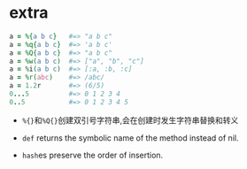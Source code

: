# extra

```ruby
a = %{a b c}   #=> "a b c"
a = %q{a b c}  #=> 'a b c'
a = %Q{a b c}  #=> "a b c"
a = %w(a b c)  #=> ["a", "b", "c"]
a = %i(a b c)  #=> [:a, :b, :c]
a = %r(abc)    #=> /abc/
a = 1.2r       #=> (6/5)
0...5          #=> 0 1 2 3 4
0..5           #=> 0 1 2 3 4 5
```

* `%{}`和`%Q{}`创建双引号字符串,会在创建时发生字符串替换和转义

* `def` returns the symbolic name of the method instead of nil.
* `hash`es preserve the order of insertion.
